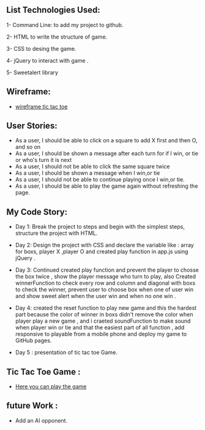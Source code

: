 ## List Technologies Used:
1- Command Line: to add my project to github. 

2- HTML to write the structure of game.

3- CSS to desing the game.

4- jQuery to interact with game .

5- Sweetalert library 

## Wireframe:
* [wireframe tic tac toe](https://wireframe.cc/pro/pp/2aa30ef32282186)

## User Stories:
* As a user, I should be able to click on a square to add X first and then O, and so on
* As a user, I should be shown a message after each turn for if I win, or tie or who's turn it is next
* As a user, I should not be able to click the same square twice
* As a user, I should be shown a message when I win,or tie
* As a user, I should not be able to continue playing once I win,or tie.
* As a user, I should be able to play the game again  without refreshing the page.

## My Code Story:
* Day 1: Break the project to steps and begin with the simplest steps, structure the project with HTML.

* Day 2: Design the project with CSS and declare the variable like : array for boxs, player X ,player O and created play function in app.js using jQuery .

* Day 3: Continued created play function and prevent the player to chosse the box twice , show the player message who turn to play, also Created winnerFunction to check every row and column and diagonal with boxs to check the winner, prevent user to choose box when one of user win  and show sweet alert when the user win and when no one win .

* Day 4: created the reset function to play new game and this the hardest part because the color of winner in boxs didn't remove the color  when player play a new game , and i craeted soundFunction  to make sound when player win or tie and that the easiest part of all function , add responsive  to playable from a mobile phone and deploy my game to GitHub pages.

* Day 5 : presentation of tic tac toe Game.


## Tic Tac Toe Game :
* [Here you can play the game](https://dalia-a.github.io/project1/)


## future Work :

* Add an AI opponent.



